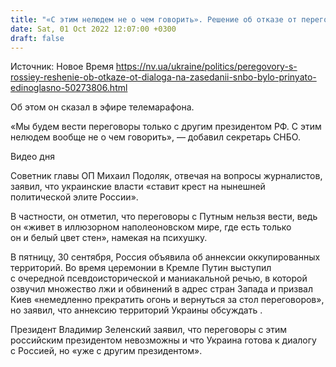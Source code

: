 ```yaml
---
title: "«С этим нелюдем не о чем говорить». Решение об отказе от переговоров с РФ на заседании СНБО было принято единогласно — Данилов"
date: Sat, 01 Oct 2022 12:07:00 +0300
draft: false
---
```

Источник: Новое Время https://nv.ua/ukraine/politics/peregovory-s-rossiey-reshenie-ob-otkaze-ot-dialoga-na-zasedanii-snbo-bylo-prinyato-edinoglasno-50273806.html


Об этом он сказал в эфире телемарафона.

«Мы будем вести переговоры только с другим президентом РФ. С этим нелюдем вообще не о чем говорить», — добавил секретарь СНБО.

 Видео дня   

Советник главы ОП Михаил Подоляк, отвечая на вопросы журналистов, заявил, что украинские власти «ставит крест на нынешней политической элите России».

В частности, он отметил, что переговоры с Путным нельзя вести, ведь он «живет в иллюзорном наполеоновском мире, где есть только он и белый цвет стен», намекая на психушку.

В пятницу, 30 сентября, Россия объявила об аннексии оккупированных территорий. Во время церемонии в Кремле Путин выступил с очередной псевдоисторической и маниакальной речью, в которой озвучил множество лжи и обвинений в адрес стран Запада и призвал Киев «немедленно прекратить огонь и вернуться за стол переговоров», но заявил, что аннексию территорий Украины обсуждать .

Президент Владимир Зеленский заявил, что переговоры с этим российским президентом невозможны и что Украина готова к диалогу с Россией, но «уже с другим президентом».
